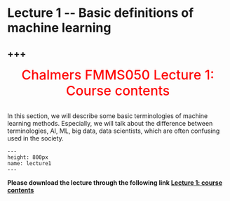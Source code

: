 # Lecture 1 -- Basic definitions of machine learning

+++
---
<center><span style = "color: red; font-weight: 500;  font-size: 30px">Chalmers FMMS050 Lecture 1: Course contents</span></center>  <br />

In this section, we will describe some basic terminologies of machine learning methods. Especially, we will talk about the difference between terminologies, AI, ML, big data, data scientists, which are often confusing used in the society.


```{figure} ./lectures/lecture1.png
---
height: 800px
name: lecture1
---
```

**Please download the lecture through the following link [Lecture 1: course contents](https://github.com/wengangmao/fmms050/blob/main/contents/ml-engineering/lectures/Lecture%201%20-%20Course%20contents.pdff)**